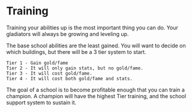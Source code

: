 # Training

Training your abilities up is the most important thing you can do. Your gladiators will always be growing and leveling up.

The base school abilities are the least gained. You will want to decide on which buildings, but there will be a 3 tier system to start.

```
Tier 1 - Gain gold/fame
Tier 2 - It will only gain stats, but no gold/fame.
Tier 3 - It will cost gold/fame.
Tier 4 - It will cost both gold/fame and stats.
```

The goal of a school is to become profitable enough that you can train a champion. A champion will have the highest Tier training, and the school support system to sustain it.